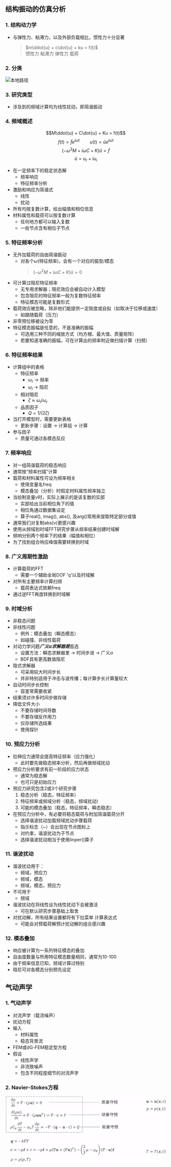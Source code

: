 ## 结构振动的仿真分析
### 1. 结构动力学
- 与弹性力、粘滞力，以及外部负载相比，惯性力十分显著
    >$m\ddot{u} + c\dot{u} + ku = f(t)$   
    >惯性力 粘滞力  弹性力  载荷

### 2. 分类
![本地路径](-comsol_pics\categories_of_structural_mechanics.png "结构动力学的分类")

### 3. 研究类型
- 涉及到的频域计算均为线性扰动，即简谐振动

### 4. 频域概述
$$M\ddot{u} + C\dot{u} + Ku = f(t)$$
$$f(t) = \tilde{f}e^{i\omega t} \qquad u(t) = \tilde{u}e^{i\omega t}$$
$$ (-\omega^2M + i\omega C + K)\tilde{u} = \tilde{f} $$
$$\tilde{u} = u_r + iu_i $$
- 在一定频率下的稳定状态解
    - 频率响应
    - 特征频率分析
- 激励和响应为简谐式
    - 线性
    - 扰动
- 所有均按复数计算，给出幅值和相位信息
- 材料属性和载荷可以按复数计算
    - 任何地方都可以输入复数
    - 一些节点含有相位子节点

### 5. 特征频率分析
- 无外加载荷的自由简谐振动
    - 对各个$\omega$(特征频率)，会有一个对应的振型/模态
        >$(-\omega^2M + i\omega C + K)\tilde{u} = 0$
- 可计算过阻尼特征频率
    - 无专用求解器；阻尼效应会被自动计入模型
    - 包含阻尼的特征频率一般为复数特征频率
    - 特征模态可能是复数形式
- 载荷效应被忽略，除非他们能提供一定刚度或自拟（如取决于位移或速度）
    - 如跟随载荷（压力）
- 非零预位移被设为零
- 特征模态振幅是任意的，不是准确的振幅
    - 可选用三种不同的缩放方式（均方根、最大值、质量矩阵）
    - 若要知道准确的振幅，可在计算出的频率附近做扫描计算（扫频）
### 6. 特征频率结果
- 计算组中的表格
    - 特征频率
        - $\omega_r$ -> 频率
        - $\omega_i$ -> 阻尼
    - 相对阻尼
        - $\zeta \approx \omega_i / \omega_r$
    - 品质因子
        - $Q = 1/(2\zeta)$
- 当打开模型时，需要更新表格
    - 更新步骤：设置 -> 计算组 -> 计算
- 参与因子
    - 质量可通过各模态反应
### 7. 频率响应
- 对一组简谐载荷的稳态响应
- 通常按“频率扫描”计算
- 载荷和材料属性可设为频率相关
    - 使用变量名freq
    - 模态叠加（分析）时假定材料属性频率独立
- 当绘制变量$v$时，实际上展示的是该复数的实部
    - 实部给出当前相位角下的值
    - 相位角通过数据集设定
    - 算子real(), imag(), abs(), 及arg()常用来提取特定部分或值
- 通常我们对复制abs(v)更感兴趣
- 使用从频域到时域FFT研究步骤从频率结果创建时域解
- 频响分别两个频率下的结果（幅值和相位）
- 为了找到组合响应峰值需要转换到时域

### 8. 广义周期性激励
- 计算载荷的FFT
    - 需要一个辅助全局DOF 'q'以及时域解
- 对所有主要频率计算扫频
    - 载荷表达式依赖freq
- 通过逆FFT再度转换到时域解
### 9. 时域分析
- 非稳态问题
- 非线性问题
    - 例外：模态叠加（瞬态模态）
    - 如碰撞、非线性载荷
- 对动力学问题***广义$\alpha$求解器是***首选
    - 设置方法：瞬态求解器里 -> 时间步进 -> 广义$\alpha$
    - BDF具有更高数值阻尼
- 隐式求解器
    - 可采用较大时间步长
    - 并非特别适用于冲击与波传播；每计算步长计算量较大
- 自动时间步长控制
    - 容差常需要收紧
- 结果须对许多时间步做存储
- 降低文件大小
    - 不要存储时间导数
    - 不要存储反作用力
    - 仅存储所选结果
    - 使用探针
### 10. 预应力分析
- 拉伸应力通常会提高特征频率（应力强化）
    - 此时要先做稳态频率分析，然后再做频域扰动
- 预应力分析要求有前一阶段的应力状态
    - 通常为稳态解
    - 也可只是初始应力
- 预应力研究包含2或3个研究步骤
    1. 稳态分析（稳态，特征频率）
    2. 特征频率或频域分析（稳态，频域扰动）
    3. 可能的模态叠加（稳态，特征频率，瞬态稳态）
- 在预应力分析中，有必要将稳态载荷与附加简谐载荷分开
    - 选择谐波扰动加载频域扰动步骤载荷
    - 指示标志（~）会出现在节点图标上
    - 对约束，谐波扰动为子节点
    - 选择谐波扰动相当于使用linper()算子
### 11. 谐波扰动
- 谐波扰动用于：
    - 频域，预应力
    - 频域，模态
    - 频域，模态，预应力
- 不可用于
    - 频域
- 谐波扰动在将线性设为线性扰动下会被激活
    - 可在默认研究步骤基础上取舍
- 对扰动解，所有结果设置都将有下拉菜单 计算表达式
    - 可能会对预载荷解预计扰动解的组合感兴趣
### 12. 模态叠加
- 响应被计算为一系列特征模态的叠加
- 自由度数量与所用特征模态数量相同，通常为10-100
- 由于频率信息已知，频域计算过特别
- 阻尼可对各模态分别预先设定

## 气动声学
### 1. 气动声学
- 对流声学（载流噪声）
- 扰动方程
- 输入
    - 材料属性
    - 稳态背景流
- FEM或dG-FEM稳定型方程
- 假设
    - 线性声学
    - 非流致噪声
    - 包含不同程度细节的对流声学
### 2. Navier-Stokes方程
![本地路径](comsol_pics\navier-stokes_equation.png)

